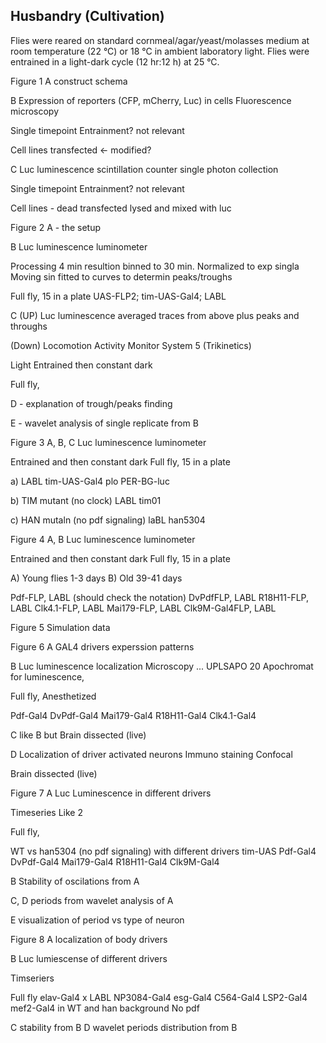 

## Husbandry (Cultivation)
Flies were reared on standard cornmeal/agar/yeast/molasses medium at room temperature (22 °C) or 18 °C in ambient laboratory light. Flies were entrained in a light-dark cycle (12 hr:12 h) at 25 °C.


Figure 1
A construct schema

B 
Expression of reporters (CFP, mCherry, Luc) in cells
Fluorescence microscopy

Single timepoint
Entrainment? not relevant

Cell lines
transfected <- modified?

C
Luc luminescence
scintillation counter single photon collection

Single timepoint
Entrainment? not relevant

Cell lines - dead
transfected
lysed and mixed with luc

Figure 2
A - the setup

B
Luc luminescence
luminometer

Processing
4 min resultion binned to 30 min. Normalized to exp singla
Moving sin fitted to curves to determin peaks/troughs

Full fly, 15 in a plate
UAS-FLP2; tim-UAS-Gal4; LABL

C
(UP) Luc luminescence
averaged traces from above plus peaks and throughs

(Down)
Locomotion
Activity Monitor System 5 (Trikinetics)

Light Entrained then constant dark

Full fly, 

D - explanation of trough/peaks finding

E - 
wavelet analysis of single replicate from B

Figure 3
A, B, C
Luc luminescence
luminometer

Entrained and then constant dark
Full fly, 15 in a plate

a) LABL tim-UAS-Gal4
plo
PER-BG-luc

b) TIM mutant (no clock)
LABL tim01

c) HAN mutaln (no pdf signaling)
laBL han5304

Figure 4
A, B
Luc luminescence
luminometer

Entrained and then constant dark
Full fly, 15 in a plate

A) Young flies 1-3 days
B) Old 39-41 days

Pdf-FLP, LABL (should check the notation)
DvPdfFLP, LABL
R18H11-FLP, LABL
Clk4.1-FLP, LABL
Mai179-FLP, LABL
Clk9M-Gal4FLP, LABL

Figure 5
Simulation data

Figure 6
A GAL4 drivers experssion patterns

B 
Luc luminescence localization
Microscopy ... UPLSAPO 20 Apochromat for luminescence, 

Full fly,
Anesthetized

Pdf-Gal4
DvPdf-Gal4
Mai179-Gal4
R18H11-Gal4
Clk4.1-Gal4

C like B but
Brain dissected (live)

D
Localization of driver activated neurons
Immuno staining
Confocal

Brain dissected (live)


Figure 7
A
Luc Luminescence in different drivers

Timeseries
Like 2

Full fly, 

WT vs han5304 (no pdf signaling)
with different drivers
tim-UAS
Pdf-Gal4
DvPdf-Gal4
Mai179-Gal4
R18H11-Gal4
Clk9M-Gal4

B
Stability of oscilations from A

C, D periods from wavelet analysis of A

E visualization of period vs type of neuron

Figure 8
A localization of body drivers

B 
Luc lumiescense of different drivers

Timseriers

Full fly
elav-Gal4 x LABL
NP3084-Gal4
esg-Gal4
C564-Gal4
LSP2-Gal4
mef2-Gal4
in WT and han background No pdf

C stability from B
D wavelet periods distribution from B

